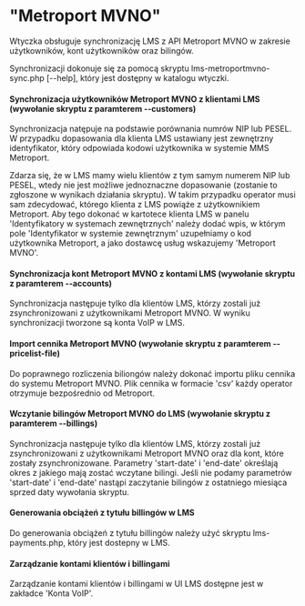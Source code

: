 # "Metroport MVNO"

Wtyczka obsługuje synchronizację LMS z API Metroport MVNO w zakresie użytkowników, kont użytkowników oraz bilingów.

Synchronizacji dokonuje się za pomocą skryptu lms-metroportmvno-sync.php [--help], który jest dostępny w katalogu wtyczki. 

#### Synchronizacja użytkowników Metroport MVNO z klientami LMS (wywołanie skryptu z paramterem --customers)

Synchronizacja natępuje na podstawie porównania numrów NIP lub PESEL.
W przypadku dopasowania dla klienta LMS ustawiany jest zewnętrzny identyfikator, który odpowiada kodowi użytkownika w systemie MMS Metroport.

Zdarza się, że w LMS mamy wielu klientów z tym samym numerem NIP lub PESEL, wtedy nie jest możliwe jednoznaczne dopasowanie
(zostanie to zgłoszone w wynikach działania skryptu).
W takim przypadku operator musi sam zdecydować, którego klienta z LMS powiąże z użytkownikiem Metroport.
Aby tego dokonać w kartotece klienta LMS w panelu 'Identyfikatory w systemach zewnętrznych'
należy dodać wpis, w którym pole 'Identyfikator w systemie zewnętrznym' uzupełniamy o kod użytkownika Metroport, a jako dostawcę usług wskazujemy 'Metroport MVNO'.

#### Synchronizacja kont Metroport MVNO z kontami LMS (wywołanie skryptu z paramterem --accounts)

Synchronizacja następuje tylko dla klientów LMS, którzy zostali już zsynchronizowani z użytkownikami Metroport MVNO. W wyniku synchronizacji tworzone są konta VoIP w LMS.

#### Import cennika Metroport MVNO (wywołanie skryptu z paramterem --pricelist-file)

Do poprawnego rozliczenia biliongów należy dokonać importu pliku cennika do systemu Metroport MVNO. Plik cennika w formacie 'csv' każdy operator otrzymuje bezpośrednio od Metroport.

#### Wczytanie bilingów Metroport MVNO do LMS (wywołanie skryptu z paramterem --billings)

Synchronizacja następuje tylko dla klientów LMS, którzy zostali już zsynchronizowani z użytkownikami Metroport MVNO oraz dla kont, które zostały zsynchronizowane.
Parametry 'start-date' i 'end-date' określają okres z jakiego mają zostać wczytane bilingi. 
Jeśli nie podamy parametrów 'start-date' i 'end-date' nastąpi zaczytanie bilingów z ostatniego miesiąca sprzed daty wywołania skryptu.

#### Generowania obciążeń z tytułu billingów w LMS
Do generowania obciążeń z tytułu billingów należy użyć skryptu lms-payments.php, który jest dostepny w LMS.

#### Zarządzanie kontami klientów i billingami
Zarządzanie kontami klientów i billingami w UI LMS dostępne jest w zakładce 'Konta VoIP'.
